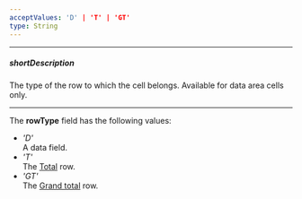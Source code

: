 ```yaml
---
acceptValues: 'D' | 'T' | 'GT'
type: String
---
```

---
##### shortDescription
The type of the row to which the cell belongs. Available for data area cells only.

---
The **rowType** field has the following values:

- *'D'*  
    A data field.
- *'T'*  
    The [Total](/concepts/05%20Widgets/PivotGrid/010%20Visual%20Elements/05%20Totals '/Documentation/Guide/Widgets/PivotGrid/Visual_Elements/#Totals') row.
- *'GT'*  
    The [Grand total](/concepts/05%20Widgets/PivotGrid/010%20Visual%20Elements/05%20Totals '/Documentation/Guide/Widgets/PivotGrid/Visual_Elements/#Totals') row.